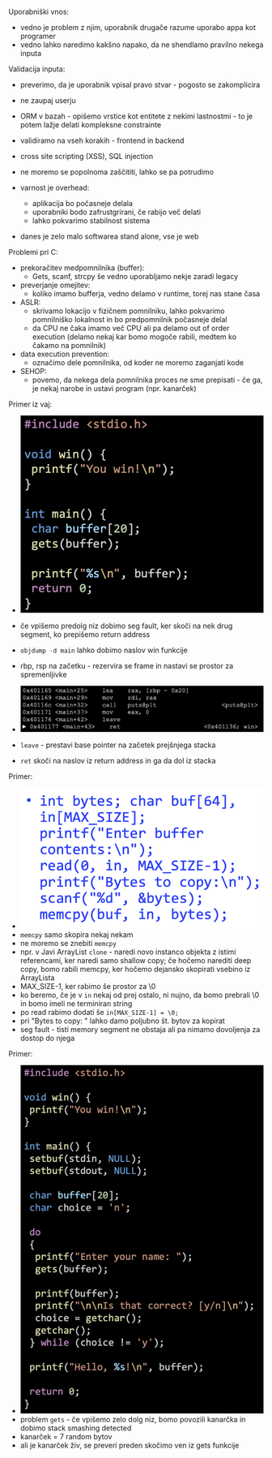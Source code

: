 Uporabniški vnos:
- vedno je problem z njim, uporabnik drugače razume uporabo appa kot programer
- vedno lahko naredimo kakšno napako, da ne shendlamo pravilno nekega inputa

Validacija inputa:
- preverimo, da je uporabnik vpisal pravo stvar - pogosto se zakomplicira
- ne zaupaj userju

- ORM v bazah - opišemo vrstice kot entitete z nekimi lastnostmi - to je potem lažje delati kompleksne constrainte
- validiramo na vseh korakih - frontend in backend

 - cross site scripting (XSS), SQL injection
 - ne moremo se popolnoma zaščititi, lahko se pa potrudimo
 
 - varnost je overhead:
	 - aplikacija bo počasneje delala
	 - uporabniki bodo zafrustgrirani, če rabijo več delati
	 - lahko pokvarimo stabilnost sistema

- danes je zelo malo softwarea stand alone, vse je web

Problemi pri C:
- prekoračitev medpomnilnika (buffer):
	- Gets, scanf, strcpy še vedno uporabljamo nekje zaradi legacy
- preverjanje omejitev:
	- koliko imamo bufferja, vedno delamo v runtime, torej nas stane časa
- ASLR:
	- skrivamo lokacijo v fizičnem pomnilniku, lahko pokvarimo pomnilniško lokalnost in bo predpomnilnik počasneje delal
	- da CPU ne čaka imamo več CPU ali pa delamo out of order execution (delamo nekaj kar bomo mogoče rabili, medtem ko čakamo na pomnilnik)
- data execution prevention:
	- označimo dele pomnilnika, od koder ne moremo zaganjati kode
- SEHOP:
	- povemo, da nekega dela pomnilnika proces ne sme prepisati - če ga, je nekaj narobe in ustavi program (npr. kanarček)

Primer iz vaj:
- ![300](../../Images3/Pasted%20image%2020250306091826.png)
- če vpišemo predolg niz dobimo seg fault, ker skoči na nek drug segment, ko prepišemo return address
- `objdump -d main` lahko dobimo naslov win funkcije

- rbp, rsp na začetku - rezervira se frame in nastavi se prostor za spremenljivke
- ![500](../../Images3/Pasted%20image%2020250306092239.png)
- `leave` - prestavi base pointer na začetek prejšnjega stacka
- `ret` skoči na naslov iz return address in ga da dol iz stacka

Primer:
- ![300](../../Images3/Pasted%20image%2020250306092728.png)
- `memcpy` samo skopira nekaj nekam
- ne moremo se znebiti `memcpy`
- npr. v Javi ArrayList `clone` - naredi novo instanco objekta z istimi referencami, ker naredi samo shallow copy; če hočemo narediti deep copy, bomo rabili memcpy, ker hočemo dejansko skopirati vsebino iz ArrayLista
-  MAX_SIZE-1, ker rabimo še prostor za \0
- ko beremo, če je v `in` nekaj od prej ostalo, ni nujno, da bomo prebrali \0 in bomo imeli ne terminiran string
- po read rabimo dodati še `in[MAX_SIZE-1] = \0;`
- pri "Bytes to copy: " lahko damo poljubno št. bytov za kopirat
- seg fault - tisti memory segment ne obstaja ali pa nimamo dovoljenja za dostop do njega

Primer:
- ![350](../../Images3/Pasted%20image%2020250306094233.png)
- problem `gets` - če vpišemo zelo dolg niz, bomo povozili kanarčka in dobimo stack smashing detected
- kanarček = 7 random bytov
- ali je kanarček živ, se preveri preden skočimo ven iz gets funkcije